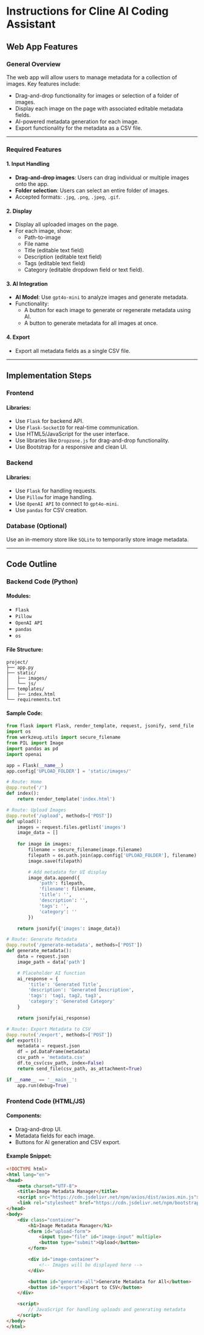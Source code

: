 # Instructions for Cline AI Coding Assistant

## Web App Features

### General Overview
The web app will allow users to manage metadata for a collection of images. Key features include:

- Drag-and-drop functionality for images or selection of a folder of images.
- Display each image on the page with associated editable metadata fields.
- AI-powered metadata generation for each image.
- Export functionality for the metadata as a CSV file.

---

### Required Features

#### **1. Input Handling**
- **Drag-and-drop images**: Users can drag individual or multiple images onto the app.
- **Folder selection**: Users can select an entire folder of images.
- Accepted formats: `.jpg`, `.png`, `.jpeg`, `.gif`.

#### **2. Display**
- Display all uploaded images on the page.
- For each image, show:
  - Path-to-image
  - File name
  - Title (editable text field)
  - Description (editable text field)
  - Tags (editable text field)
  - Category (editable dropdown field or text field).

#### **3. AI Integration**
- **AI Model**: Use `gpt4o-mini` to analyze images and generate metadata.
- Functionality:
  - A button for each image to generate or regenerate metadata using AI.
  - A button to generate metadata for all images at once.

#### **4. Export**
- Export all metadata fields as a single CSV file.

---

## Implementation Steps

### **Frontend**
#### Libraries:
- Use `Flask` for backend API.
- Use `Flask-SocketIO` for real-time communication.
- Use HTML5/JavaScript for the user interface.
- Use libraries like `Dropzone.js` for drag-and-drop functionality.
- Use Bootstrap for a responsive and clean UI.

### **Backend**
#### Libraries:
- Use `Flask` for handling requests.
- Use `Pillow` for image handling.
- Use `OpenAI API` to connect to `gpt4o-mini`.
- Use `pandas` for CSV creation.

### **Database** (Optional)
Use an in-memory store like `SQLite` to temporarily store image metadata.

---

## Code Outline

### **Backend Code (Python)**
#### Modules:
- `Flask`
- `Pillow`
- `OpenAI API`
- `pandas`
- `os`

#### File Structure:
```plaintext
project/
├── app.py
├── static/
│   ├── images/
│   └── js/
├── templates/
│   ├── index.html
└── requirements.txt
```

#### Sample Code:
```python
from flask import Flask, render_template, request, jsonify, send_file
import os
from werkzeug.utils import secure_filename
from PIL import Image
import pandas as pd
import openai

app = Flask(__name__)
app.config['UPLOAD_FOLDER'] = 'static/images/'

# Route: Home
@app.route('/')
def index():
    return render_template('index.html')

# Route: Upload Images
@app.route('/upload', methods=['POST'])
def upload():
    images = request.files.getlist('images')
    image_data = []
    
    for image in images:
        filename = secure_filename(image.filename)
        filepath = os.path.join(app.config['UPLOAD_FOLDER'], filename)
        image.save(filepath)

        # Add metadata for UI display
        image_data.append({
            'path': filepath,
            'filename': filename,
            'title': '',
            'description': '',
            'tags': '',
            'category': ''
        })

    return jsonify({'images': image_data})

# Route: Generate Metadata
@app.route('/generate-metadata', methods=['POST'])
def generate_metadata():
    data = request.json
    image_path = data['path']

    # Placeholder AI function
    ai_response = {
        'title': 'Generated Title',
        'description': 'Generated Description',
        'tags': 'tag1, tag2, tag3',
        'category': 'Generated Category'
    }

    return jsonify(ai_response)

# Route: Export Metadata to CSV
@app.route('/export', methods=['POST'])
def export():
    metadata = request.json
    df = pd.DataFrame(metadata)
    csv_path = 'metadata.csv'
    df.to_csv(csv_path, index=False)
    return send_file(csv_path, as_attachment=True)

if __name__ == '__main__':
    app.run(debug=True)
```

### **Frontend Code (HTML/JS)**
#### Components:
- Drag-and-drop UI.
- Metadata fields for each image.
- Buttons for AI generation and CSV export.

#### Example Snippet:
```html
<!DOCTYPE html>
<html lang="en">
<head>
    <meta charset="UTF-8">
    <title>Image Metadata Manager</title>
    <script src="https://cdn.jsdelivr.net/npm/axios/dist/axios.min.js"></script>
    <link rel="stylesheet" href="https://cdn.jsdelivr.net/npm/bootstrap/dist/css/bootstrap.min.css">
</head>
<body>
    <div class="container">
        <h1>Image Metadata Manager</h1>
        <form id="upload-form">
            <input type="file" id="image-input" multiple>
            <button type="submit">Upload</button>
        </form>

        <div id="image-container">
            <!-- Images will be displayed here -->
        </div>

        <button id="generate-all">Generate Metadata for All</button>
        <button id="export">Export to CSV</button>
    </div>

    <script>
        // JavaScript for handling uploads and generating metadata
    </script>
</body>
</html>
